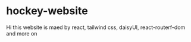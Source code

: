 # hockey-website
Hi this website is maed by react, tailwind css, daisyUI, react-routerf-dom and more on
